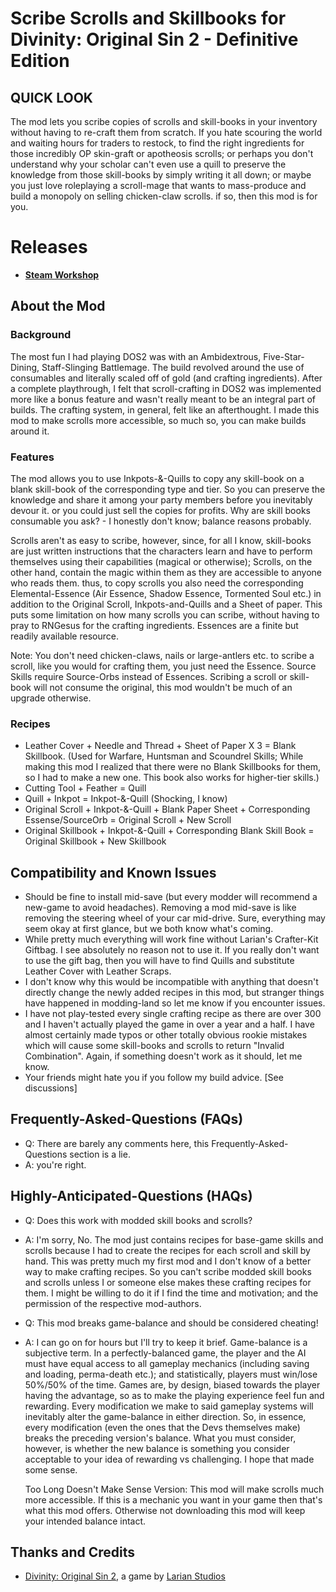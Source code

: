 Scribe Scrolls and Skillbooks for Divinity: Original Sin 2 - Definitive Edition
=======

## QUICK LOOK
The mod lets you scribe copies of scrolls and skill-books in your inventory without having to re-craft them from scratch. If you hate scouring the world and waiting hours for traders to restock, to find the right ingredients for those incredibly OP skin-graft or apotheosis scrolls; or perhaps you don't understand why your scholar can't even use a quill to preserve the knowledge from those skill-books by simply writing it all down; or maybe you just love roleplaying a scroll-mage that wants to mass-produce and build a monopoly on selling chicken-claw scrolls.
if so, then this mod is for you.

# Releases
* **[Steam Workshop](https://steamcommunity.com/sharedfiles/filedetails/?id=2012742114)**

## About the Mod

###  Background
The most fun I had playing DOS2 was with an Ambidextrous, Five-Star-Dining, Staff-Slinging Battlemage. The build revolved around the use of consumables and literally scaled off of gold (and crafting ingredients). After a complete playthrough, I felt that scroll-crafting in DOS2 was implemented more like a bonus feature and wasn't really meant to be an integral part of builds. The crafting system, in general, felt like an afterthought. I made this mod to make scrolls more accessible, so much so, you can make builds around it.
### Features   
The mod allows you to use Inkpots-&-Quills to copy any skill-book on a blank skill-book of the corresponding type and tier. So you can preserve the knowledge and share it among your party members before you inevitably devour it. or you could just sell the copies for profits. Why are skill books consumable you ask? - I honestly don't know; balance reasons probably.

Scrolls aren't as easy to scribe, however, since, for all I know, skill-books are just written instructions that the characters learn and have to perform themselves using their capabilities (magical or otherwise); Scrolls, on the other hand, contain the magic within them as they are accessible to anyone who reads them. thus, to copy scrolls you also need the corresponding Elemental-Essence (Air Essence, Shadow Essence, Tormented Soul etc.) in addition to the Original Scroll, Inkpots-and-Quills and a Sheet of paper. This puts some limitation on how many scrolls you can scribe, without having to pray to RNGesus for the crafting ingredients. Essences are a finite but readily available resource.

Note: You don't need chicken-claws, nails or large-antlers etc. to scribe a scroll, like you would for crafting them, you just need the Essence. Source Skills require Source-Orbs instead of Essences. Scribing a scroll or skill-book will not consume the original, this mod wouldn't be much of an upgrade otherwise.

### Recipes
*   Leather Cover + Needle and Thread + Sheet of Paper X 3 = Blank Skillbook.
    (Used for Warfare, Huntsman and Scoundrel Skills; While making this mod I realized that there were no Blank Skillbooks for them, so I had to make a new one. This book also works for higher-tier skills.)
*   Cutting Tool + Feather = Quill
*   Quill + Inkpot = Inkpot-&-Quill (Shocking, I know)
*   Original Scroll + Inkpot-&-Quill + Blank Paper Sheet + Corresponding Essense/SourceOrb = Original Scroll + New Scroll
*   Original Skillbook + Inkpot-&-Quill + Corresponding Blank Skill Book = Original Skillbook + New Skillbook

## Compatibility and Known Issues
*   Should be fine to install mid-save (but every modder will recommend a new-game to avoid headaches). Removing a mod mid-save is like removing the steering wheel of your car mid-drive. Sure, everything may seem okay at first glance, but we both know what's coming.
*   While pretty much everything will work fine without Larian's Crafter-Kit Giftbag. I see absolutely no reason not to use it. If you really don't want to use the gift bag, then you will have to find Quills and substitute Leather Cover with Leather Scraps.
*   I don't know why this would be incompatible with anything that doesn't directly change the newly added recipes in this mod, but stranger things have happened in modding-land so let me know if you encounter issues.
*   I have not play-tested every single crafting recipe as there are over 300 and I haven't actually played the game in over a year and a half. I have almost certainly made typos or other totally obvious rookie mistakes which will cause some skill-books and scrolls to return "Invalid Combination". Again, if something doesn't work as it should, let me know.
*   Your friends might hate you if you follow my build advice. [See discussions]

## Frequently-Asked-Questions (FAQs)
*   Q: There are barely any comments here, this Frequently-Asked-Questions section is a lie.
*   A: you're right.
    
## Highly-Anticipated-Questions (HAQs)
*   Q: Does this work with modded skill books and scrolls?
*   A: I'm sorry, No. The mod just contains recipes for base-game skills and scrolls because I had to create the recipes for each scroll and skill by hand. This was pretty much my first mod and I don't know of a better way to make crafting recipes. So you can't scribe modded skill books and scrolls unless I or someone else makes these crafting recipes for them. I might be willing to do it if I find the time and motivation; and the permission of the respective mod-authors.
     
*   Q: This mod breaks game-balance and should be considered cheating!
*   A: I can go on for hours but I'll try to keep it brief.
    Game-balance is a subjective term. In a perfectly-balanced game, the player and the AI must have equal access to all gameplay mechanics (including saving and loading, perma-death etc.); and statistically, players must win/lose 50%/50% of the time.
    Games are, by design, biased towards the player having the advantage, so as to make the playing experience feel fun and rewarding. Every modification we make to said gameplay systems will inevitably alter the game-balance in either direction. So, in essence, every modification (even the ones that the Devs themselves make) breaks the preceding version's balance. What you must consider, however, is whether the new balance is something you consider acceptable to your idea of rewarding vs challenging. 
    I hope that made some sense.
    
    Too Long Doesn't Make Sense Version: This mod will make scrolls much more accessible. If this is a mechanic you want in your game then that's what this mod offers. Otherwise not downloading this mod will keep your intended balance intact.


## Thanks and Credits
- [Divinity: Original Sin 2](http://store.steampowered.com/app/435150/Divinity_Original_Sin_2/), a game by [Larian Studios](http://larian.com/)

